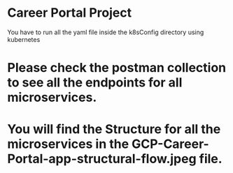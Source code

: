 # Career Portal Project

You have to run all the yaml file inside the k8sConfig directory using kubernetes

# Please check the postman collection to see all the endpoints for all microservices.

# You will find the Structure for all the microservices in the GCP-Career-Portal-app-structural-flow.jpeg file.